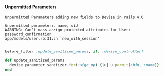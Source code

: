 #### Unpermitted Parameters


    Unpermitted Parameters adding new fields to Devise in rails 4.0
    
    Unpermitted parameters: name, uid
    WARNING: Can't mass-assign protected attributes for User: password_confirmation
    app/models/user.rb:31:in `new_with_session'

```ruby

before_filter :update_sanitized_params, if: :devise_controller?

def update_sanitized_params
  devise_parameter_sanitizer.for(:sign_up) {|u| u.permit(:bio, :name)}
end

```


